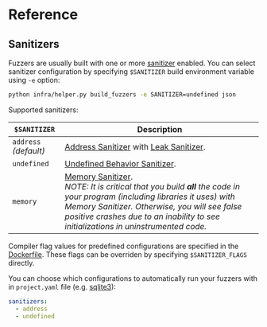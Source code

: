 # Reference

## Sanitizers

Fuzzers are usually built with one or more  [sanitizer](https://github.com/google/sanitizers) enabled. 
You can select sanitizer configuration by specifying `$SANITIZER` build environment variable using `-e` option:

```bash
python infra/helper.py build_fuzzers -e SANITIZER=undefined json
```

Supported sanitizers:

| `$SANITIZER` | Description
| ------------ | ----------
| `address` *(default)* | [Address Sanitizer](https://github.com/google/sanitizers/wiki/AddressSanitizer) with [Leak Sanitizer](https://github.com/google/sanitizers/wiki/AddressSanitizerLeakSanitizer).
| `undefined` | [Undefined Behavior Sanitizer](http://clang.llvm.org/docs/UndefinedBehaviorSanitizer.html).
| `memory` | [Memory Sanitizer](https://github.com/google/sanitizers/wiki/MemorySanitizer).<br/>*NOTE: It is critical that you build __all__ the code in your program (including libraries it uses) with Memory Sanitizer. Otherwise, you will see false positive crashes due to an inability to see initializations in uninstrumented code.*

Compiler flag values for predefined configurations are specified in the [Dockerfile](../infra/base-images/base-builder/Dockerfile). 
These flags can be overriden by specifying `$SANITIZER_FLAGS` directly.

You can choose which configurations to automatically run your fuzzers with in `project.yaml` file (e.g. [sqlite3](../projects/sqlite3/project.yaml)):

```yaml
sanitizers:
  - address
  - undefined
 ```
  

